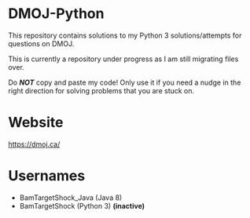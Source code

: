 # DMOJ-Python
This repository contains solutions to my Python 3 solutions/attempts for questions on DMOJ. 

This is currently a repository under progress as I am still migrating files over.

Do ***NOT*** copy and paste my code! Only use it if you need a nudge in the right direction for solving problems that you are stuck on.

# Website
https://dmoj.ca/

# Usernames
 - BamTargetShock_Java (Java 8)
 - BamTargetShock (Python 3) **(inactive)**

